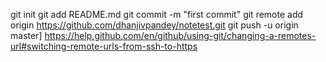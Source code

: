 git init
git add README.md
git commit -m "first commit"
git remote add origin https://github.com/dhanjivpandey/notetest.git
git push -u origin master]
https://help.github.com/en/github/using-git/changing-a-remotes-url#switching-remote-urls-from-ssh-to-https

